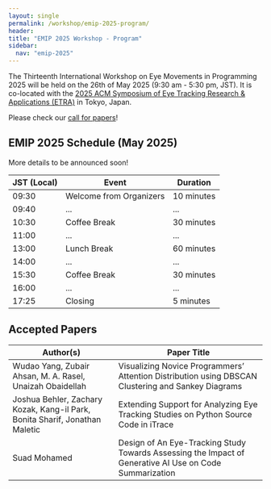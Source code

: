```yaml
---
layout: single
permalink: /workshop/emip-2025-program/
header:
title: "EMIP 2025 Workshop - Program"
sidebar:
  nav: "emip-2025"
---
```


The Thirteenth International Workshop on Eye Movements in Programming 2025 will be held on the 26th of May 2025 (9:30 am - 5:30 pm, JST). It is co-located with the [2025 ACM Symposium of Eye Tracking Research & Applications (ETRA)](http://etra.acm.org/2025/) in Tokyo, Japan.

Please check our [call for papers](/workshop/emip-2025/)!

## EMIP 2025 Schedule (May 2025)

More details to be announced soon!

| JST (Local) | Event | Duration |
| --- | --- | --- |
| 09:30 | Welcome from Organizers | 10 minutes |
| 09:40 | ... | ... |
| 10:30 | Coffee Break | 30 minutes |
| 11:00 | ... | ... |
| 13:00 | Lunch Break | 60 minutes |
| 14:00 | ... | ... |
| 15:30 | Coffee Break | 30 minutes |
| 16:00 | ... | ... |
| 17:25 | Closing | 5 minutes |


## Accepted Papers

| Author(s) | Paper Title |
|---|---|
| Wudao Yang, Zubair Ahsan, M. A. Rasel, Unaizah Obaidellah | Visualizing Novice Programmers’ Attention Distribution using DBSCAN Clustering and Sankey Diagrams |
| Joshua Behler, Zachary Kozak, Kang-il Park, Bonita Sharif, Jonathan Maletic | Extending Support for Analyzing Eye Tracking Studies on Python Source Code in iTrace |
| Suad Mohamed | Design of An Eye-Tracking Study Towards Assessing the Impact of Generative AI Use on Code Summarization |
